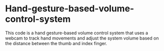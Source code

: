 # Hand-gesture-based-volume-control-system
This code is a hand gesture-based volume control system that uses a webcam to track hand movements and adjust the system volume based on the distance between the thumb and index finger.



